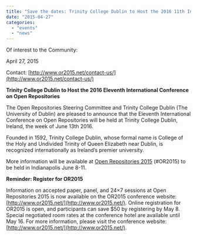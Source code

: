```yaml
---
title: "Save the dates: Trinity College Dublin to Host the 2016 11th International Conference on Open Repositories"
date: "2015-04-27"
categories: 
  - "events"
  - "news"
---
```


Of interest to the Community:

April 27, 2015

Contact: [http://www.or2015.net/contact-us/](http://www.or2015.net/contact-us/)

**Trinity College Dublin to Host the 2016 Eleventh International Conference on Open Repositories**

The Open Repositories Steering Committee and Trinity College Dublin (The University of Dublin) are pleased to announce that the Eleventh International Conference on Open Repositories will be held at Trinity College Dublin, Ireland, the week of June 13th 2016.

Founded in 1592, Trinity College Dublin, whose formal name is College of the Holy and Undivided Trinity of Queen Elizabeth near Dublin, is recognized internationally as Ireland’s premier university.

More information will be available at [Open Repositories 2015](http://www.or2015.net/) (#OR2015) to be held in Indianapolis June 8-11.

**Reminder: Register for OR2015**

Information on accepted paper, panel, and 24×7 sessions at Open Repositories 2015 is now available on the OR2015 conference website:[http://www.or2015.net/](http://www.or2015.net/). Online registration for OR2015 is open, and participants can save $50 by registering by May 8. Special negotiated room rates at the conference hotel are available until May 16. For more information, please visit the conference website: [http://www.or2015.net/](http://www.or2015.net/).
